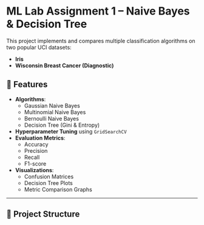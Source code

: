 # ML Lab Assignment 1 – Naive Bayes & Decision Tree

This project implements and compares multiple classification algorithms on two popular UCI datasets:
- **Iris**
- **Wisconsin Breast Cancer (Diagnostic)**

## 📌 Features
- **Algorithms**:
  - Gaussian Naive Bayes
  - Multinomial Naive Bayes
  - Bernoulli Naive Bayes
  - Decision Tree (Gini & Entropy)
- **Hyperparameter Tuning** using `GridSearchCV`
- **Evaluation Metrics**:
  - Accuracy
  - Precision
  - Recall
  - F1-score
- **Visualizations**:
  - Confusion Matrices
  - Decision Tree Plots
  - Metric Comparison Graphs

---

## 📂 Project Structure
